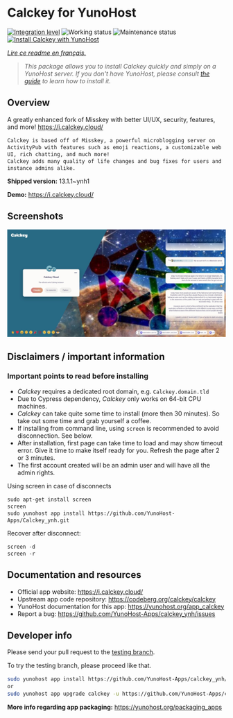 <!--
N.B.: This README was automatically generated by https://github.com/YunoHost/apps/tree/master/tools/README-generator
It shall NOT be edited by hand.
-->

# Calckey for YunoHost

[![Integration level](https://dash.yunohost.org/integration/calckey.svg)](https://dash.yunohost.org/appci/app/calckey) ![Working status](https://ci-apps.yunohost.org/ci/badges/calckey.status.svg) ![Maintenance status](https://ci-apps.yunohost.org/ci/badges/calckey.maintain.svg)
[![Install Calckey with YunoHost](https://install-app.yunohost.org/install-with-yunohost.svg)](https://install-app.yunohost.org/?app=calckey)

*[Lire ce readme en français.](./README_fr.md)*

> *This package allows you to install Calckey quickly and simply on a YunoHost server.
If you don't have YunoHost, please consult [the guide](https://yunohost.org/#/install) to learn how to install it.*

## Overview


A greatly enhanced fork of Misskey with better UI/UX, security, features, and more! https://i.calckey.cloud/


    Calckey is based off of Misskey, a powerful microblogging server on ActivityPub with features such as emoji reactions, a customizable web UI, rich chatting, and much more!
    Calckey adds many quality of life changes and bug fixes for users and instance admins alike.
   


**Shipped version:** 13.1.1~ynh1

**Demo:** https://i.calckey.cloud/

## Screenshots

![Screenshot of Calckey](./doc/screenshots/screenshot-calckey.png)

## Disclaimers / important information

### Important points to read before installing

- *Calckey* requires a dedicated root domain, e.g. `Calckey.domain.tld`
- Due to Cypress dependency, *Calckey* only works on 64-bit CPU machines.
- *Calckey* can take quite some time to install (more then 30 minutes). So take out some time and grab yourself a coffee.
- If installing from command line, using `screen` is recommended to avoid disconnection. See below.
- After installation, first page can take time to load and may show timeout error. Give it time to make itself ready for you. Refresh the page after 2 or 3 minutes.
- The first account created will be an admin user and will have all the admin rights.

Using screen in case of disconnects

``` 
sudo apt-get install screen
screen
sudo yunohost app install https://github.com/YunoHost-Apps/Calckey_ynh.git
```
Recover after disconnect:
```
screen -d
screen -r
```

## Documentation and resources

* Official app website: <https://i.calckey.cloud/>
* Upstream app code repository: <https://codeberg.org/calckey/calckey>
* YunoHost documentation for this app: <https://yunohost.org/app_calckey>
* Report a bug: <https://github.com/YunoHost-Apps/calckey_ynh/issues>

## Developer info

Please send your pull request to the [testing branch](https://github.com/YunoHost-Apps/calckey_ynh/tree/testing).

To try the testing branch, please proceed like that.

``` bash
sudo yunohost app install https://github.com/YunoHost-Apps/calckey_ynh/tree/testing --debug
or
sudo yunohost app upgrade calckey -u https://github.com/YunoHost-Apps/calckey_ynh/tree/testing --debug
```

**More info regarding app packaging:** <https://yunohost.org/packaging_apps>
